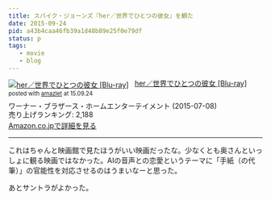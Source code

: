 ```yaml
---
title: スパイク・ジョーンズ『her／世界でひとつの彼女』を観た
date: 2015-09-24
pid: a43b4caa46fb39a1d48b89e25f0e79df
status: p
tags:
   - movie
   - blog
---
```


<div class="amazlet-box" style="margin-bottom:0px;"><div class="amazlet-image" style="float:left;margin:0px 12px 1px 0px;"><a href="http://www.amazon.co.jp/exec/obidos/ASIN/B00XXRRJ3I/dotimpact-22/ref=nosim/" name="amazletlink" target="_blank"><img src="http://ecx.images-amazon.com/images/I/514LZNjtfyL._SL160_.jpg" alt="her／世界でひとつの彼女 [Blu-ray]" style="border: none;" /></a></div><div class="amazlet-info" style="line-height:120%; margin-bottom: 10px"><div class="amazlet-name" style="margin-bottom:10px;line-height:120%"><a href="http://www.amazon.co.jp/exec/obidos/ASIN/B00XXRRJ3I/dotimpact-22/ref=nosim/" name="amazletlink" target="_blank">her／世界でひとつの彼女 [Blu-ray]</a><div class="amazlet-powered-date" style="font-size:80%;margin-top:5px;line-height:120%">posted with <a href="http://www.amazlet.com/" title="amazlet" target="_blank">amazlet</a> at 15.09.24</div></div><div class="amazlet-detail">ワーナー・ブラザース・ホームエンターテイメント (2015-07-08)<br />売り上げランキング: 2,188<br /></div><div class="amazlet-sub-info" style="float: left;"><div class="amazlet-link" style="margin-top: 5px"><a href="http://www.amazon.co.jp/exec/obidos/ASIN/B00XXRRJ3I/dotimpact-22/ref=nosim/" name="amazletlink" target="_blank">Amazon.co.jpで詳細を見る</a></div></div></div><div class="amazlet-footer" style="clear: left"></div></div>

---- 

これはちゃんと映画館で見たほうがいい映画だったな。少なくとも奥さんといっしょに観る映画ではなかった。AIの音声との恋愛というテーマに「手紙（の代筆）」の官能性を対応させるのはうまいなーと思った。

あとサントラがよかった。

